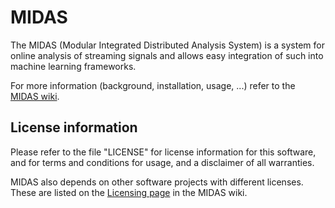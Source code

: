 MIDAS
=====

The MIDAS (Modular Integrated Distributed Analysis System) is a system
for online analysis of streaming signals and allows easy integration
of such into machine learning frameworks.

For more information (background, installation, usage, ...) refer to
the [MIDAS wiki](https://github.com/bwrc/midas/wiki).

License information
-------------------
Please refer to the file "LICENSE" for license information for this
software, and for terms and conditions for usage, and a disclaimer of
all warranties.

MIDAS also depends on other software projects with different
licenses. These are listed on the [Licensing
page](https://github.com/bwrc/midas/wiki/Licensing) in the MIDAS wiki.
